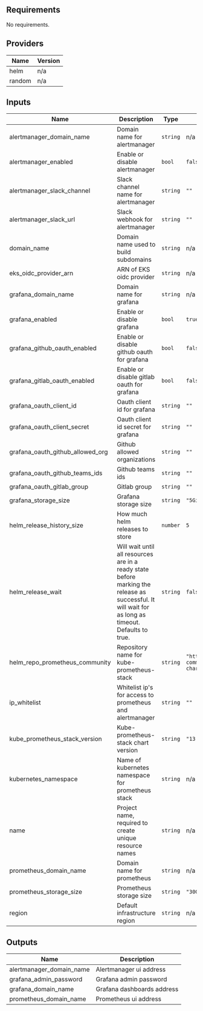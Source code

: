 ## Requirements

No requirements.

## Providers

| Name | Version |
|------|---------|
| helm | n/a |
| random | n/a |

## Inputs

| Name | Description | Type | Default | Required |
|------|-------------|------|---------|:--------:|
| alertmanager\_domain\_name | Domain name for alertmanager | `string` | n/a | yes |
| alertmanager\_enabled | Enable or disable alertmanager | `bool` | `false` | no |
| alertmanager\_slack\_channel | Slack channel name for alertmanager | `string` | `""` | no |
| alertmanager\_slack\_url | Slack webhook for alertmanager | `string` | `""` | no |
| domain\_name | Domain name used to build subdomains | `string` | n/a | yes |
| eks\_oidc\_provider\_arn | ARN of EKS oidc provider | `string` | n/a | yes |
| grafana\_domain\_name | Domain name for grafana | `string` | n/a | yes |
| grafana\_enabled | Enable or disable grafana | `bool` | `true` | no |
| grafana\_github\_oauth\_enabled | Enable or disable github oauth for grafana | `bool` | `false` | no |
| grafana\_gitlab\_oauth\_enabled | Enable or disable gitlab oauth for grafana | `bool` | `false` | no |
| grafana\_oauth\_client\_id | Oauth client id for grafana | `string` | `""` | no |
| grafana\_oauth\_client\_secret | Oauth client id secret for grafana | `string` | `""` | no |
| grafana\_oauth\_github\_allowed\_org | Github allowed organizations | `string` | `""` | no |
| grafana\_oauth\_github\_teams\_ids | Github teams ids | `string` | `""` | no |
| grafana\_oauth\_gitlab\_group | Gitlab group | `string` | `""` | no |
| grafana\_storage\_size | Grafana storage size | `string` | `"5Gi"` | no |
| helm\_release\_history\_size | How much helm releases to store | `number` | `5` | no |
| helm\_release\_wait | Will wait until all resources are in a ready state before marking the release as successful. It will wait for as long as timeout. Defaults to true. | `string` | `false` | no |
| helm\_repo\_prometheus\_community | Repository name for kube-prometheus-stack | `string` | `"https://prometheus-community.github.io/helm-charts"` | no |
| ip\_whitelist | Whitelist ip's for access to prometheus and alertmanager | `string` | `""` | no |
| kube\_prometheus\_stack\_version | Kube-prometheus-stack chart version | `string` | `"13.12.0"` | no |
| kubernetes\_namespace | Name of kubernetes namespace for prometheus stack | `string` | n/a | yes |
| name | Project name, required to create unique resource names | `string` | n/a | yes |
| prometheus\_domain\_name | Domain name for prometheus | `string` | n/a | yes |
| prometheus\_storage\_size | Prometheus storage size | `string` | `"30Gi"` | no |
| region | Default infrastructure region | `string` | n/a | yes |

## Outputs

| Name | Description |
|------|-------------|
| alertmanager\_domain\_name | Alertmanager ui address |
| grafana\_admin\_password | Grafana admin password |
| grafana\_domain\_name | Grafana dashboards address |
| prometheus\_domain\_name | Prometheus ui address |
